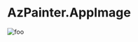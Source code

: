 # AzPainter.AppImage

![foo](https://github.com/nx-appbuild-hub/AzPainter.AppImage//actions/workflows/makefile.yml/badge.svg)
